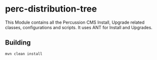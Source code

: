 # perc-distribution-tree
This Module contains all the Percussion CMS Install, Upgrade related classes, configurations and scripts.
It uses ANT for Install and Upgrades.

## Building
```
mvn clean install
```